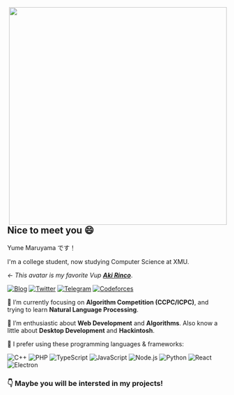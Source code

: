 <a href="https://github.com/syfxlin?tab=repositories">
  <img align="right" src="https://github-readme-stats.vercel.app/api?username=kirainmoe&show_icons=true&hide_border=true&hide_rank=true&card_width=100" width="500px" />
</a>

## Nice to meet you 😄

Yume Maruyama  です！

I'm a college student, now studying Computer Science at XMU.

_← This avatar is my favorite Vup [**Aki Rinco**](https://space.bilibili.com/479633069/)_.

[![Blog](https://img.shields.io/badge/-kirainmoe.com-4B8BF5?style=flat-square&logo=Blogger&logoColor=fff)](https://kirainmoe.com)
[![Twitter](https://img.shields.io/badge/-@__yume__maruyama-1DA1F2?style=flat-square&logo=Twitter&logoColor=fff)](https://twitter.com/_yume_maruyama_)
[![Telegram](https://img.shields.io/badge/-@yume__maruyama-2CA5E0?style=flat-square&logo=Telegram&logoColor=fff)](https://t.me/yume_maruyama)
[![Codeforces](https://img.shields.io/badge/-@kirainmoe-269539?style=flat-square&logo=codeforces&logoColor=fff)](https://codeforces.com/profile/kirainmoe)


🔭 I’m currently focusing on **Algorithm Competition (CCPC/ICPC)**, and trying to learn **Natural Language Processing**.

🌱 I’m enthusiastic about **Web Development** and **Algorithms**. Also know a little about **Desktop Development** and **Hackintosh**.

🌈 I prefer using these programming languages & frameworks:

 ![C++](https://img.shields.io/badge/-C++-00599C?style=flat-square&logo=PHP&logoColor=fff) 
 ![PHP](https://img.shields.io/badge/-PHP-777BB4?style=flat-square&logo=PHP&logoColor=fff) 
 ![TypeScript](https://img.shields.io/badge/-TypeScript-007ACC?style=flat-square&logo=TypeScript&logoColor=fff) 
 ![JavaScript](https://img.shields.io/badge/-JavaScript-F7DF1E?style=flat-square&logo=JavaScript&logoColor=000)
 ![Node.js](https://img.shields.io/badge/-Node.js-339933?style=flat-square&logo=Node.js&logoColor=fff)
 ![Python](https://img.shields.io/badge/-Python-3776AB?style=flat-square&logo=Python&logoColor=fff)
 ![React](https://img.shields.io/badge/-React-61DAFB?style=flat-square&logo=React&logoColor=fff)
 ![Electron](https://img.shields.io/badge/-Electron-47848F?style=flat-square&logo=Electron&logoColor=fff)
 
 ### 👇 Maybe you will be intersted in my projects!
